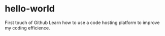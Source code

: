 # hello-world
First touch of Github
Learn how to use a code hosting platform to improve my coding efficience.

